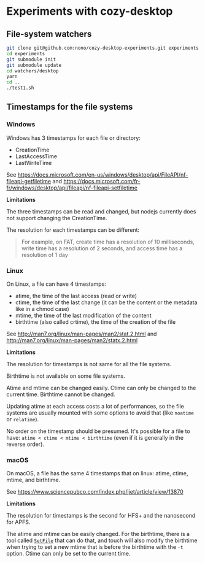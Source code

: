# Experiments with cozy-desktop

## File-system watchers

```sh
git clone git@github.com:nono/cozy-desktop-experiments.git experiments
cd experiments
git submodule init
git submodule update
cd watchers/desktop
yarn
cd ..
./test1.sh
```

## Timestamps for the file systems

### Windows

Windows has 3 timestamps for each file or directory:

- CreationTime
- LastAccessTime
- LastWriteTime

See https://docs.microsoft.com/en-us/windows/desktop/api/FileAPI/nf-fileapi-getfiletime
and https://docs.microsoft.com/fr-fr/windows/desktop/api/fileapi/nf-fileapi-setfiletime

**Limitations**

The three timestamps can be read and changed, but nodejs currently does not
support changing the CreationTime.

The resolution for each timestamps can be different:

> For example, on FAT, create time has a resolution of 10 milliseconds, write
> time has a resolution of 2 seconds, and access time has a resolution of 1 day 

### Linux

On Linux, a file can have 4 timestamps:

- atime, the time of the last access (read or write)
- ctime, the time of the last change (it can be the content or the metadata like in a chmod case)
- mtime, the time of the last modification of the content
- birthtime (also called crtime), the time of the creation of the file

See http://man7.org/linux/man-pages/man2/stat.2.html
and http://man7.org/linux/man-pages/man2/statx.2.html

**Limitations**

The resolution for timestamps is not same for all the file systems.

Birthtime is not available on some file systems.

Atime and mtime can be changed easily. Ctime can only be changed to the current
time. Birthtime cannot be changed.

Updating atime at each access costs a lot of performances, so the file systems
are usually mounted with some options to avoid that (like `noatime` or
`relatime`).

No order on the timestamp should be presumed. It's possible for a file to have:
`atime < ctime < mtime < birthtime` (even if it is generally in the reverse order).

### macOS

On macOS, a file has the same 4 timestamps that on linux: atime, ctime, mtime, and birthtime.

See https://www.sciencepubco.com/index.php/ijet/article/view/13870

**Limitations**

The resolution for timestamps is the second for HFS+ and the nanosecond for APFS.

The atime and mtime can be easily changed. For the birthtime, there is a tool
called [`SetFile`](https://www.unix.com/man-page/osx/1/SetFile/) that can do
that, and touch will also modify the birthtime when trying to set a new mtime
that is before the birthtime with the `-t` option. Ctime can only be set to the
current time.
